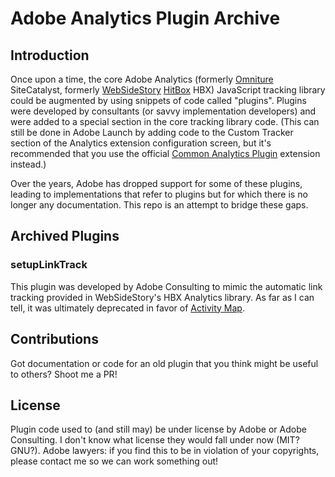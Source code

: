 # Adobe Analytics Plugin Archive

## Introduction

Once upon a time, the core Adobe Analytics (formerly [Omniture](https://en.wikipedia.org/wiki/Omniture) SiteCatalyst, formerly [WebSideStory](https://en.wikipedia.org/wiki/WebSideStory) [HitBox](https://en.wikipedia.org/wiki/Hitbox_(web_analytics)) HBX) JavaScript tracking library could be augmented by using snippets of code called "plugins". Plugins were developed by consultants (or savvy implementation developers) and were added to a special section in the core tracking library code. (This can still be done in Adobe Launch by adding code to the Custom Tracker section of the Analytics extension configuration screen, but it's recommended that you use the official [Common Analytics Plugin](https://exchange.adobe.com/experiencecloud.details.102744.common-analytics-plugins.html) extension instead.)

Over the years, Adobe has dropped support for some of these plugins, leading to implementations that refer to plugins but for which there is no longer any documentation. This repo is an attempt to bridge these gaps.

## Archived Plugins

### setupLinkTrack
This plugin was developed by Adobe Consulting to mimic the automatic link tracking provided in WebSideStory's HBX Analytics library. As far as I can tell, it was ultimately deprecated in favor of [Activity Map](https://experienceleague.adobe.com/docs/analytics/analyze/activity-map/activity-map.html?lang=en#activity-map).

## Contributions
Got documentation or code for an old plugin that you think might be useful to others? Shoot me a PR!

## License
Plugin code used to (and still may) be under license by Adobe or Adobe Consulting. I don't know what license they would fall under now (MIT? GNU?). Adobe lawyers: if you find this to be in violation of your copyrights, please contact me so we can work something out!
